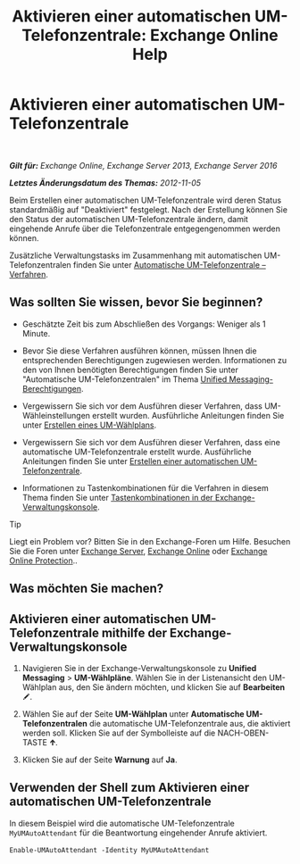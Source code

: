 ﻿---
title: 'Aktivieren einer automatischen UM-Telefonzentrale: Exchange Online Help'
TOCTitle: Aktivieren einer automatischen UM-Telefonzentrale
ms:assetid: 16667a8f-50ab-4bb8-9a05-0389511974b1
ms:mtpsurl: https://technet.microsoft.com/de-de/library/Aa996379(v=EXCHG.150)
ms:contentKeyID: 50475076
ms.date: 05/23/2018
mtps_version: v=EXCHG.150
ms.translationtype: MT
---

# Aktivieren einer automatischen UM-Telefonzentrale

 

_**Gilt für:** Exchange Online, Exchange Server 2013, Exchange Server 2016_

_**Letztes Änderungsdatum des Themas:** 2012-11-05_

Beim Erstellen einer automatischen UM-Telefonzentrale wird deren Status standardmäßig auf "Deaktiviert" festgelegt. Nach der Erstellung können Sie den Status der automatischen UM-Telefonzentrale ändern, damit eingehende Anrufe über die Telefonzentrale entgegengenommen werden können.

Zusätzliche Verwaltungstasks im Zusammenhang mit automatischen UM-Telefonzentralen finden Sie unter [Automatische UM-Telefonzentrale – Verfahren](https://review.docs.microsoft.com/de-de/exchange/voice-mail-unified-messaging/automatically-answer-and-route-calls/um-auto-attendant-procedures).

## Was sollten Sie wissen, bevor Sie beginnen?

  - Geschätzte Zeit bis zum Abschließen des Vorgangs: Weniger als 1 Minute.

  - Bevor Sie diese Verfahren ausführen können, müssen Ihnen die entsprechenden Berechtigungen zugewiesen werden. Informationen zu den von Ihnen benötigten Berechtigungen finden Sie unter "Automatische UM-Telefonzentralen" im Thema [Unified Messaging-Berechtigungen](unified-messaging-permissions-exchange-2013-help.md).

  - Vergewissern Sie sich vor dem Ausführen dieser Verfahren, dass UM-Wähleinstellungen erstellt wurden. Ausführliche Anleitungen finden Sie unter [Erstellen eines UM-Wählplans](https://review.docs.microsoft.com/de-de/exchange/voice-mail-unified-messaging/connect-voice-mail-system/create-um-dial-plan).

  - Vergewissern Sie sich vor dem Ausführen dieser Verfahren, dass eine automatische UM-Telefonzentrale erstellt wurde. Ausführliche Anleitungen finden Sie unter [Erstellen einer automatischen UM-Telefonzentrale](https://review.docs.microsoft.com/de-de/exchange/voice-mail-unified-messaging/automatically-answer-and-route-calls/create-a-um-auto-attendant).

  - Informationen zu Tastenkombinationen für die Verfahren in diesem Thema finden Sie unter [Tastenkombinationen in der Exchange-Verwaltungskonsole](keyboard-shortcuts-in-the-exchange-admin-center-exchange-online-protection-help.md).


> [!TIP]
> Liegt ein Problem vor? Bitten Sie in den Exchange-Foren um Hilfe. Besuchen Sie die Foren unter <A href="https://go.microsoft.com/fwlink/p/?linkid=60612">Exchange Server</A>, <A href="https://go.microsoft.com/fwlink/p/?linkid=267542">Exchange Online</A> oder <A href="https://go.microsoft.com/fwlink/p/?linkid=285351">Exchange Online Protection</A>..



## Was möchten Sie machen?

## Aktivieren einer automatischen UM-Telefonzentrale mithilfe der Exchange-Verwaltungskonsole

1.  Navigieren Sie in der Exchange-Verwaltungskonsole zu **Unified Messaging** \> **UM-Wählpläne**. Wählen Sie in der Listenansicht den UM-Wählplan aus, den Sie ändern möchten, und klicken Sie auf **Bearbeiten**![Bearbeitungssymbol](images/Bb124582.6f53ccb2-1f13-4c02-bea0-30690e6ea71d(EXCHG.150).gif "Bearbeitungssymbol").

2.  Wählen Sie auf der Seite **UM-Wählplan** unter **Automatische UM-Telefonzentralen** die automatische UM-Telefonzentrale aus, die aktiviert werden soll. Klicken Sie auf der Symbolleiste auf die NACH-OBEN-TASTE ![NACH-OBEN-TASTE (Symbol)](images/JJ150576.1732c727-328b-4a1a-b84d-6d7252c7dcab(EXCHG.150).gif "NACH-OBEN-TASTE (Symbol)").

3.  Klicken Sie auf der Seite **Warnung** auf **Ja**.

## Verwenden der Shell zum Aktivieren einer automatischen UM-Telefonzentrale

In diesem Beispiel wird die automatische UM-Telefonzentrale `MyUMAutoAttendant` für die Beantwortung eingehender Anrufe aktiviert.

    Enable-UMAutoAttendant -Identity MyUMAutoAttendant

